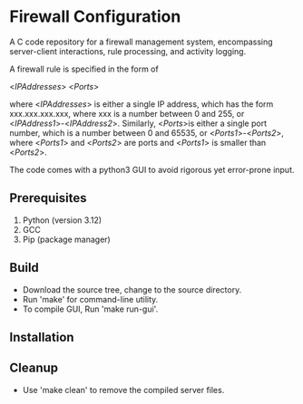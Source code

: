 # Firewall Configuration
A C code repository for a firewall management system, encompassing server-client interactions, rule processing, and activity logging. 

A firewall rule is specified in the form of

<_IPAddresses_> <_Ports_>

where <_IPAddresses_> is either a single IP address, which has the form xxx.xxx.xxx.xxx, where xxx is a number between 0 and 255, or <_IPAddress1_>-<_IPAddress2_>. Similarly, <_Ports_>is either a single port number, which is a number between
0 and 65535, or <_Ports1_>-<_Ports2_>, where <_Ports1_> and <_Ports2_> are ports and <_Ports1_> is smaller than <_Ports2_>.

The code comes with a python3 GUI to avoid rigorous yet error-prone input.

## Prerequisites

1. Python (version 3.12)
2. GCC
3. Pip (package manager)
  
## Build

* Download the source tree, change to the source directory.
* Run 'make' for command-line utility.
* To compile GUI, Run 'make run-gui'.

## Installation

## Cleanup

* Use 'make clean' to remove the compiled server files.
